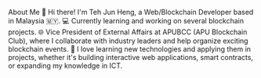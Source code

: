 

About Me
👋 Hi there! I'm Teh Jun Heng, a Web/Blockchain Developer based in Malaysia 🇲🇾.
💻 Currently learning and working on several blockchain projects.
🌐 Vice President of External Affairs at APUBCC (APU Blockchain Club), where I collaborate with industry leaders and help organize exciting blockchain events.
🚀 I love learning new technologies and applying them in projects, whether it's building interactive web applications, smart contracts, or expanding my knowledge in ICT.
